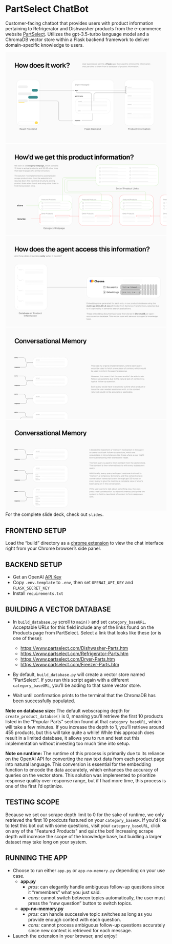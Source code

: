 # PartSelect ChatBot

Customer-facing chatbot that provides users with product information pertaining to Refrigerator and Dishwasher products from the e-commerce website [PartSelect](https://www.partselect.com/). Utilizes the gpt-3.5-turbo language model and a ChromaDB vector store within a Flask backend framework to deliver domain-specific knowledge to users.  

![overview](/screenshots/2.png)
![overview](/screenshots/3.png)
![overview](/screenshots/5.png)
![overview](/screenshots/7.png)
![overview](/screenshots/8.png)
For the complete slide deck, check out `slides`.

## FRONTEND SETUP
Load the “build” directory as a [chrome extension](https://bashvlas.com/blog/install-chrome-extension-in-developer-mode) to view the chat interface right from your Chrome browser’s side panel. 


## BACKEND SETUP
- Get an OpenAI [API Key](https://platform.openai.com/account/api-keys)
- Copy `.env.template` to `.env`, then set `OPENAI_API_KEY` and `FLASK_SECRET_KEY`
- Install `requirements.txt`


## BUILDING A VECTOR DATABASE
- In `build_database.py` scroll to `main()` and set `category_baseURL`. Acceptable URLs for this field include any of the links found on the Products page from PartSelect. Select a link that looks like these (or is one of these):

  - https://www.partselect.com/Dishwasher-Parts.htm
  - https://www.partselect.com/Refrigerator-Parts.htm
  - https://www.partselect.com/Dryer-Parts.htm
  - https://www.partselect.com/Freezer-Parts.htm
    
- By default, `build_database.py` will create a vector store named “PartSelect”. If you run this script again with a different `category_baseURL`, you’ll be adding to that same vector store. 
- Wait until confirmation prints to the terminal that the ChromaDB has been successfully populated. 


**Note on database size:** The default webscraping depth for `create_product_databse()` is 0, meaning you’ll retrieve the first 10 products listed in the “Popular Parts” section found at that `category_baseURL`, which will take a few minutes. If you increase the depth to 1, you’ll retrieve around 455 products, but this will take quite a while! While this approach does result in a limited database, it allows you to run and test out this implementation without investing too much time into setup. 


**Note on runtime:** The runtime of this process is primarily due to its reliance on the OpenAI API for converting the raw text data from each product page into natural language. This conversion is essential for the embedding function to encode the data accurately, which enhances the accuracy of queries on the vector store. This solution was implemented to prioritize response quality over response range, but if I had more time, this process is one of the first I’d optimize.



## TESTING SCOPE
Because we set our scrape depth limit to 0 for the sake of runtime, we only retrieved the first 10 prodcuts featured on your `category_baseUR`. If you'd like to test this bot out with some questions, visit your `category_baseURL`, click on any of the "Featured Products" and quiz the bot! Increasing scrape depth will increase the scope of the knowledge base, but buidling a larger dataset may take long on your system. 


## RUNNING THE APP
- Choose to run either `app.py` or `app-no-memory.py` depending on your use case.
  - **app.py**
    - _pros_: can elegantly handle ambiguous follow-up questions since it “remembers” what you just said.
    - _cons_: cannot switch between topics automatically, the user must press the “new question” button to switch topics.
  - **app-no-memory.py**
    - _pros:_ can handle successive topic switches as long as you provide enough context with each question.
    - _cons:_ cannot process ambiguous follow-up questions accurately since new context is retrieved for each message.
- Launch the extension in your browser, and enjoy!



